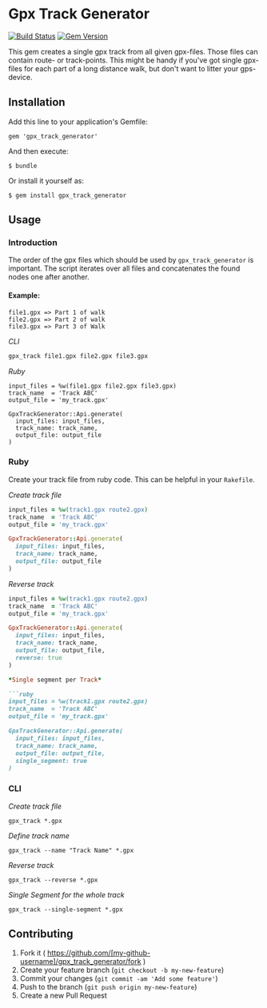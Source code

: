 # Gpx Track Generator

[![Build Status](https://travis-ci.org/maxmeyer/gpx_track_generator.svg?branch=master)](https://travis-ci.org/maxmeyer/gpx_track_generator)
[![Gem Version](https://badge.fury.io/rb/gpx_track_generator.svg)](http://badge.fury.io/rb/gpx_track_generator)

This gem creates a single gpx track from all given gpx-files. Those files can
contain route- or track-points. This might be handy if you've got single
gpx-files for each part of a long distance walk, but don't want to litter your
gps-device.

## Installation

Add this line to your application's Gemfile:

    gem 'gpx_track_generator'

And then execute:

    $ bundle

Or install it yourself as:

    $ gem install gpx_track_generator

## Usage

### Introduction

The order of the gpx files which should be used by `gpx_track_generator` is
important. The script iterates over all files and concatenates the found nodes
one after another. 

#### Example:

```
file1.gpx => Part 1 of walk
file2.gpx => Part 2 of walk
file3.gpx => Part 3 of Walk
```

*CLI*

```bash
gpx_track file1.gpx file2.gpx file3.gpx
```


*Ruby*

```
input_files = %w(file1.gpx file2.gpx file3.gpx)
track_name  = 'Track ABC'
output_file = 'my_track.gpx'

GpxTrackGenerator::Api.generate(
  input_files: input_files,
  track_name: track_name,
  output_file: output_file
)
```

### Ruby

Create your track file from ruby code. This can be helpful in your `Rakefile`.

*Create track file*

```ruby
input_files = %w(track1.gpx route2.gpx)
track_name  = 'Track ABC'
output_file = 'my_track.gpx'

GpxTrackGenerator::Api.generate(
  input_files: input_files,
  track_name: track_name,
  output_file: output_file
)
```

*Reverse track*

```ruby
input_files = %w(track1.gpx route2.gpx)
track_name  = 'Track ABC'
output_file = 'my_track.gpx'

GpxTrackGenerator::Api.generate(
  input_files: input_files,
  track_name: track_name,
  output_file: output_file,
  reverse: true
)

*Single segment per Track*

```ruby
input_files = %w(track1.gpx route2.gpx)
track_name  = 'Track ABC'
output_file = 'my_track.gpx'

GpxTrackGenerator::Api.generate(
  input_files: input_files,
  track_name: track_name,
  output_file: output_file,
  single_segment: true
)
```

### CLI

*Create track file*

```
gpx_track *.gpx
```

*Define track name*

```
gpx_track --name "Track Name" *.gpx
```

*Reverse track*

```
gpx_track --reverse *.gpx
```

*Single Segment for the whole track*

```
gpx_track --single-segment *.gpx
```

## Contributing

1. Fork it ( https://github.com/[my-github-username]/gpx_track_generator/fork )
2. Create your feature branch (`git checkout -b my-new-feature`)
3. Commit your changes (`git commit -am 'Add some feature'`)
4. Push to the branch (`git push origin my-new-feature`)
5. Create a new Pull Request

